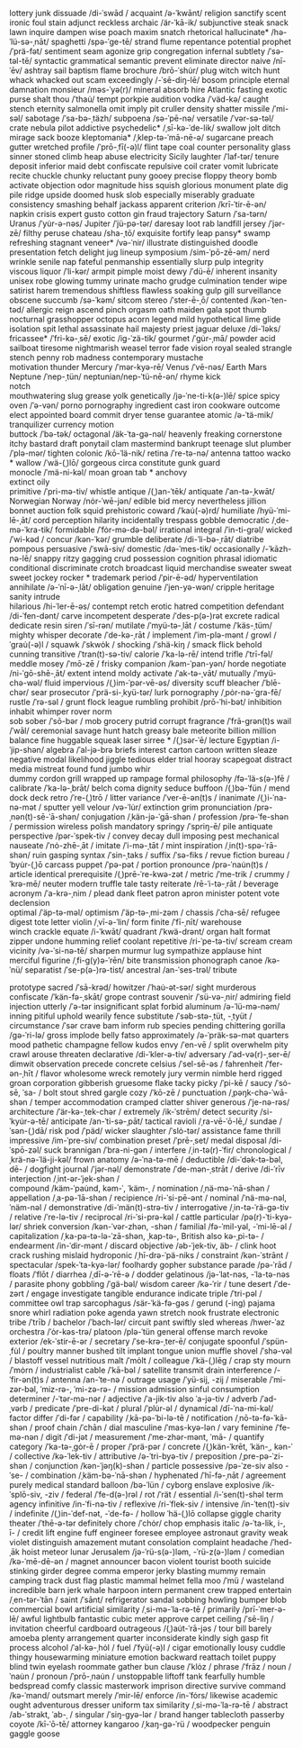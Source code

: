 lottery
junk
dissuade    /di-ˈswād /
acquaint    /ə-ˈkwānt/
religion
sanctify
scent
ironic
foul
stain
adjunct
reckless
archaic /är-ˈkā-ik/
subjunctive
steak
snack
lawn
inquire
dampen
wise
poach
maxim
snatch
rhetorical
hallucinate*  /hə-ˈlü-sə-ˌnāt/
spaghetti   /spə-ˈge-tē/
strand
flume
repentance
potential
prophet     /ˈprä-fət/
sentiment
seam
agonize
grip
congregation
infernal
subtlety    /ˈsə-təl-tē/
syntactic  grammatical
semantic
prevent
eliminate
director
naive   /nī-ˈēv/
ashtray
sail
baptism
flame
brochure    /brō-ˈshu̇r/
plug
witch   witch hunt
whack   whacked out
scam
exceedingly     /-ˈsē-diŋ-lē/
bosom
principle
eternal
damnation
monsieur    /məs-ˈyə(r)/
mineral
absorb
hire
Atlantic
fasting
exotic
purse
shalt
thou    /ˈthau̇/
tempt
porkpie
audition
vodka   /ˈväd-kə/
caught
stench
eternity
salmonella
omit
imply
pit
cruller
density
shatter
missile     /ˈmi-səl/
sabotage    /ˈsa-bə-ˌtäzh/
subpoena    /sə-ˈpē-nə/
versatile   /ˈvər-sə-təl/
crate
nebula 
pilot
addictive
psychedelic* /ˌsī-kə-ˈde-lik/
swallow
jolt
ditch
mirage
sack
booze
kleptomania* /ˌklep-tə-ˈmā-nē-ə/
sugarcane
preach
gutter
wretched
profile     /ˈprō-ˌfī(-ə)l/
flint
tape
coal
counter
personality
glass
sinner
stoned
climb
heap
abuse
electricity
Sicily
laughter    /ˈlaf-tər/
tenure
deposit
inferior
maid
debt
confiscate
repulsive
coil
crater
vomit
lubricate
recite
chuckle
chunky
reluctant
puny
gooey
precise
floppy
theory
bomb
activate
objection
odor
magnitude
hiss
squish
glorious
monument
plate
dig
pile
ridge
upside
doomed
husk
slob
especially
miserably
graduate
consistency
smashing
behalf
jackass
apparent
criterion   /krī-ˈtir-ē-ən/
napkin
crisis
expert
gusto
cotton
gin
fraud
trajectory
Saturn      /ˈsa-tərn/
Uranus      /ˈyu̇r-ə-nəs/
Jupiter     /ˈjü-pə-tər/
daresay
loot  rab
landfill
jersey  /ˈjər-zē/
filthy
peruse
chateau /sha-ˌtō/
exquisite
fortify
leap
pansy*
swamp
refreshing
stagnant
veneer*  /və-ˈnir/
illustrate
distinguished
doodle
presentation
fetch
delight
jug
lineup
symposium   /sim-ˈpō-zē-əm/
nerd
wrinkle
senile
nap
fateful
penmanship
essentially
slurp
pulp
integrity
viscous
liquor  /ˈli-kər/
armpit
pimple
moist
dewy    /ˈdü-ē/
inherent
insanity
unisex
robe
glowing
tummy
urinate
macho
grudge
culmination
tender
wipe
satirist
harem
tremendous
shiftless
flawless
soaking
gulp
gill
surveillance
obscene
succumb     /sə-ˈkəm/
sitcom
stereo  /ˈster-ē-ˌō/
contented   /kən-ˈten-təd/
allergic
reign
ascend
pinch
orgasm
oath
maiden
gala
spot
thumb
nocturnal
grasshopper
octopus
acorn
legend
mild
hypothetical
lime
glide
isolation
spit
lethal
assassinate
hail
majesty
priest
jaguar
deluxe  /di-ˈləks/
fricassee*   /ˈfri-kə-ˌsē/
exotic      /ig-ˈzä-tik/
gourmet     /ˈgu̇r-ˌmā/
powder
acid
sailboat
tiresome
nightmarish
weasel
terror
fade
vision
royal
sealed
strangle
stench
penny
rob
madness
contemporary
mustache    
motivation
thunder
Mercury     /ˈmər-kyə-rē/
Venus       /ˈvē-nəs/  Earth
Mars
Neptune     /ˈnep-ˌtün/     neptunian/nep-ˈtü-nē-ən/
rhyme
kick    
notch       
mouthwatering
slug
grease
yolk
genetically     /jə-ˈne-ti-k(ə-)lē/
spice   spicy
oven    /ˈə-vən/
porno   pornography
ingredient
cast iron
cookware
outcome
elect
appointed
board
commit
dryer
tense
guarantee
atomic     /ə-ˈtä-mik/ 
tranquilizer
currency
motion  
buttock     /ˈbə-tək/
octagonal   /äk-ˈta-gə-nəl/
heavenly
freaking
cornerstone
itchy
bastard
draft
ponytail
clam
mastermind
bankrupt
teenage
slut
plumber     /ˈplə-mər/
tighten
colonic     /kō-ˈlä-nik/
retina      /ˈre-tə-nə/           antenna
tattoo
wacko *
wallow      /ˈwä-(ˌ)lō/
gorgeous
circa
constitute
gunk
guard  
monocle     /ˈmä-ni-kəl/
moan  groan
tab *
anchovy   
extinct 
oily    
primitive       /ˈpri-mə-tiv/
whistle
antique   /(ˌ)an-ˈtēk/  antiquate   /ˈan-tə-ˌkwāt/
Norwegian   Norway      /nȯr-ˈwē-jən/
edible
bid
mercy
nevertheless
jillion
bonnet
auction
folk
squid
prehistoric
coward      /ˈkau̇(-ə)rd/
humiliate   /hyü-ˈmi-lē-ˌāt/
cord
perception
hilarity
incidentally
trespass
gobble
democratic  /ˌde-mə-ˈkra-tik/
formidable /ˈfȯr-mə-də-bəl/
irrational 
integral    /ˈin-ti-grəl/
wicked  /ˈwi-kəd /
concur      /kən-ˈkər/
grumble 
deliberate  /di-ˈli-bə-ˌrāt/
diatribe 
pompous
persuasive  /ˈswā-siv/
domestic    /də-ˈmes-tik/
occasionally    /-ˈkāzh-nə-lē/
snappy
ritzy
gagging
crud
possession
cognition
phrasal
idiomatic
conditional
discriminate 
crotch
broadcast
liquid
merchandise
sweater sweat sweet
jockey
rocker *
trademark
period      /ˈpir-ē-əd/
hyperventilation
annihilate  /ə-ˈnī-ə-ˌlāt/
obligation
genuine     /ˈjen-yə-wən/
cripple
heritage
sanity
intrude  
hilarious   /hi-ˈler-ē-əs/
contempt
retch
erotic
hatred
competition
defendant   /di-ˈfen-dənt/
carve
incompetent
desperate   /ˈdes-p(ə-)rət
excrete
radical
dedicate
resin
siren   /ˈsī-rən/
mutilate    /ˈmyü-tə-ˌlāt /
costume     /ˈkäs-ˌtüm/
mighty 
whisper 
decorate    /ˈde-kə-ˌrāt /
implement     /ˈim-plə-mənt /
growl   /ˈgrau̇(-ə)l /
squawk  /ˈskwȯk /
shocking    /ˈshä-kiŋ /
smack
flick
behold 
cunning
transitive  /ˈtran(t)-sə-tiv/
calorie  /ˈka-lə-rē/
intend
trifle  /ˈtrī-fəl/
meddle
mosey   /ˈmō-zē /
frisky
companion   /kəm-ˈpan-yən/
horde
negotiate   /ni-ˈgō-shē-ˌāt/
extent intend
moldy
activate    /ˈak-tə-ˌvāt/
mutually    /ˈmyü-chə-wəl/
fluid
impervious  /(ˌ)im-ˈpər-vē-əs/
diversity
scuff 
bleacher    /ˈblē-chər/
sear 
prosecutor  /ˈprä-si-ˌkyü-tər/
lurk 
pornography /ˌpȯr-nə-ˈgra-fē/
rustle  /ˈrə-səl /
grunt
flock
league
rumbling
prohibit    /prō-ˈhi-bət/
inhibition
inhabit
whimper
rover
norm  
sob
sober   /ˈsō-bər /
mob
grocery
putrid
corrupt
fragrance   /ˈfrā-grən(t)s
wail    /ˈwāl/
ceremonial
savage
hunt 
hatch
greasy
bale 
meteorite
billion
million
balance
fine
huggable
squeak
laser
sirree * /(ˌ)sər-ˈē/
lecture
Egyptian    /i-ˈjip-shən/
algebra     /ˈal-jə-brə
briefs 
interest
carton cartoon
written
sleaze
negative
modal
likelihood
jiggle
tedious
elder
trial
hooray
scapegoat
distract
media
mistreat
found
fund
jumbo
whir    
dummy
cordon
grill
wrapped up
rampage
formal
philosophy  /fə-ˈlä-s(ə-)fē /
calibrate   /ˈka-lə-ˌbrāt/
belch
coma
dignity
seduce
buffoon  /(ˌ)bə-ˈfün /
mend
dock
deck
retro   /ˈre-(ˌ)trō /
litter
variance    /ˈver-ē-ən(t)s /
inanimate   /(ˌ)i-ˈna-nə-mət /
sputter
yell
velour  /və-ˈlu̇r/
extinction
grim
pronunciation   /prə-ˌnən(t)-sē-ˈā-shən/ 
conjugation     /ˌkän-jə-ˈgā-shən /
profession  /prə-ˈfe-shən /
permission
wireless
polish
mandatory
springy /ˈspriŋ-ē/
pile
antiquate
perspective     /pər-ˈspek-tiv /
convey 
decay
dull
imposing
pest
mechanical
nauseate    /ˈnȯ-zhē-ˌāt /
imitate /ˈi-mə-ˌtāt /
mint 
inspiration     /ˌin(t)-spə-ˈrā-shən/
ruin
gasping
syntax      /ˈsin-ˌtaks /
suffix      /ˈsə-fiks /
revue
fiction
bureau  /ˈbyu̇r-(ˌ)ō
carcass
puppet  /ˈpə-pət /
portion
pronounce   /prə-ˈnau̇n(t)s /
article
identical 
prerequisite    /(ˌ)prē-ˈre-kwə-zət /
metric  /ˈme-trik /
crummy  /ˈkrə-mē/
neuter
modern
truffle
tale
tasty
reiterate   /rē-ˈi-tə-ˌrāt /
beverage
acronym     /ˈa-krə-ˌnim /
plead
dank
fleet
patron
apron
minister
potent
vote
declension  
optimal      /ˈäp-tə-məl/
optimism    /ˈäp-tə-ˌmi-zəm /
chassis     /ˈcha-sē/
refugee 
digest 
tote 
letter
violin  /ˌvī-ə-ˈlin/
form
finite      /ˈfī-ˌnīt/
warehouse   
winch 
crackle
equate  /i-ˈkwāt/
quadrant    /ˈkwä-drənt/
organ
halt 
format  
zipper 
undone
humming 
relief 
coolant 
repetitive  /ri-ˈpe-tə-tiv/
scream  cream
vicinity    /və-ˈsi-nə-tē/
sharpen
murmur 
lug 
sympathize 
applause
hint
merciful 
figurine    /ˌfi-g(y)ə-ˈrēn/
bite
transmission
phonograph
canoe   /kə-ˈnü/
separatist  /ˈse-p(ə-)rə-tist/
ancestral   /an-ˈses-trəl/
tribute

prototype
sacred    /ˈsā-krəd/
howitzer    /ˈhau̇-ət-sər/
sight
murderous
confiscate  /ˈkän-fə-ˌskāt/
grope
contrast
souvenir    /ˈsü-və-ˌnir/
admiring
field
injection
utterly     /ˈə-tər 
insignificant
splat
forbid
aluminum    /ə-ˈlü-mə-nəm/
inning
pitiful
uphold
wearily
fence
substitute  /ˈsəb-stə-ˌtüt, -ˌtyüt /
circumstance    /ˈsər
crave
bam
inform
rub
species
pending
chittering
gorilla /gə-ˈri-lə/
gross
implode
belly
fatso
approximately   /ə-ˈpräk-sə-mət 
quarters
mood
pathetic
champagne
fellow
kudos
envy    /ˈen-vē /
split
overwhelm
pity
crawl
arouse
threaten
declarative     /di-ˈkler-ə-tiv/
adversary   /ˈad-və(r)-ˌser-ē/
dimwit
observation
precede
concrete
celsius /ˈsel-sē-əs /
fahrenheit  /ˈfer-ən-ˌhīt /
flavor
wholesome
wreck
remotely
jury
vermin
nimble
herd
rigged
groan
corporation
gibberish
gruesome
flake
tacky
picky   /ˈpi-kē /
saucy   /ˈsȯ-sē, ˈsa- /
bolt
stout
shred
gargle
cozy    /ˈkō-zē /
punctuation /ˌpəŋk-chə-ˈwā-shən /
temper
accommodation
cramped
clatter
shiver
generous    /ˈje-nə-rəs/
architecture    /ˈär-kə-ˌtek-chər /
extremely   /ik-ˈstrēm/
detect
security    /si-ˈkyu̇r-ə-tē/
anticipate  /an-ˈti-sə-ˌpāt/
tactical
ravioli  /ˌra-vē-ˈō-lē,/
sundae  /ˈsən-(ˌ)dā/
risk
pod /ˈpäd/
wicker
slaughter   /ˈslȯ-tər/
assistance
fame
thrill
impressive  /im-ˈpre-siv/
combination
preset  /ˈprē-ˌset/
medal
disposal    /di-ˈspō-zəl/
suck
brannigan   /ˈbra-ni-gən /
interfere   /ˌin-tə(r)-ˈfir/
chronological   /ˌkrä-nə-ˈlä-ji-kəl/
frown
anatomy /ə-ˈna-tə-mē /
deductible  /di-ˈdək-tə-bəl, dē- /
dogfight
journal /ˈjər-nəl/
demonstrate /ˈde-mən-ˌstrāt /
derive  /di-ˈrīv
interjection  /ˌint-ər-ˈjek-shən /  
compound    /käm-ˈpau̇nd, kəm-ˈ, ˈkäm-ˌ /
nomination  /ˌnä-mə-ˈnā-shən /
appellation /ˌa-pə-ˈlā-shən /
recipience  /ri-ˈsi-pē-ənt /
nominal     /ˈnä-mə-nəl, ˈnäm-nəl /
demonstrative   /di-ˈmän(t)-strə-tiv /
interrogative   /ˌin-tə-ˈrä-gə-tiv /
relative    /ˈre-lə-tiv /
reciprocal  /ri-ˈsi-prə-kəl /
cattle
particular  /pə(r)-ˈti-kyə-lər/
shriek
conversion  /kən-ˈvər-zhən, -shən /
familial    /fə-ˈmil-yəl, -ˈmi-lē-əl /
capitalization /ˌka-pə-tə-lə-ˈzā-shən, ˌkap-tə-, British also kə-ˌpi-tə- /
endearment  /in-ˈdir-mənt /
discard
objective       /əb-ˈjek-tiv, äb- /
clink
hoot
crack
rushing
mislaid
hydroponic  /ˌhī-drə-ˈpä-niks /
constraint  /kən-ˈstrānt /
spectacular /spek-ˈta-kyə-lər/
foolhardy
gopher
substance
parade  /pə-ˈrād /
floats  /ˈflōt /
diarrhea    /ˌdī-ə-ˈrē-ə /
dodder
gelatinous  /jə-ˈlat-nəs, -ˈla-tə-nəs /
parasite
phony
gobbling    /ˈgä-bəl/
wisdom
career  /kə-ˈrir /
tune
desert  /ˈde-zərt /
engage
investigate
tangible
endurance
indicate
triple  /ˈtri-pəl /
committee
owl
trap
sarcophagus /sär-ˈkä-fə-gəs /
gerund (-ing)
pajama
snore
whirl
radiation
poke
agenda
yawn
stretch
nook
frustrate
electronic
tribe   /ˈtrīb /
bachelor    /ˈbach-lər/
circuit
pant
swiftly
sled
whereas /hwer-ˈaz
orchestra   /ˈȯr-kəs-trə/
platoon /plə-ˈtün
general
offense
march
revoke
exterior    /ek-ˈstir-ē-ər /
secretary   /ˈse-krə-ˌter-ē/
conjugate
spoonful    /ˈspün-ˌfu̇l /
poultry
manner
bushed
tilt
implant
tongue
union
muffle
shovel  /ˈshə-vəl /
blastoff
vessel
nutritious
malt    /ˈmȯlt /
colleague   /ˈkä-(ˌ)lēg /
crap
sty
mourn   /ˈmȯrn /
industrialist
cable   /ˈkā-bəl /
satellite
transmit
drain
interference    /-ˈfir-ən(t)s /
antenna /an-ˈte-nə /
outrage
usage  /ˈyü-sij, -zij /
miserable   /ˈmi-zər-bəl, ˈmiz-rə-, ˈmi-zə-rə- /
mission
admission
sinful
consumption
determiner  /-ˈtər-mə-nər /
adjective   /ˈa-jik-tiv also ˈa-jə-tiv /
adverb      /ˈad-ˌvərb /
predicate   /ˈpre-di-kət /
plural      /ˈplu̇r-əl /
dynamical    /dī-ˈna-mi-kəl/
factor 
differ      /ˈdi-fər /
capability      /ˌkā-pə-ˈbi-lə-tē /
notification    /ˌnō-tə-fə-ˈkā-shən /
proof
chain   /ˈchān /
dial
masculine /ˈmas-kyə-lən /
vary
feminine /ˈfe-mə-nən /
digit   /ˈdi-jət /
measurement /ˈme-zhər-mənt, ˈmā- /
quantify
category    /ˈka-tə-ˌgȯr-ē /
proper      /ˈprä-pər /
concrete    /(ˌ)kän-ˈkrēt, ˈkän-ˌ, kən-ˈ /
collective  /kə-ˈlek-tiv /
attributive /ə-ˈtri-byə-tiv /
preposition /ˌpre-pə-ˈzi-shən /
conjunction /kən-ˈjəŋ(k)-shən /
particle
possessive  /pə-ˈze-siv also -ˈse- /
combination /ˌkäm-bə-ˈnā-shən /
hyphenated  /ˈhī-fə-ˌnāt /
agreement
purely
medical
standard
balloon /bə-ˈlün /
cyborg
enslave
explosive   /ik-ˈsplō-siv, -ziv /
federal /ˈfe-d(ə-)rəl /
rot /ˈrät /
essential   /i-ˈsen(t)-shəl 
term
agency
infinitive  /in-ˈfi-nə-tiv /
reflexive   /ri-ˈflek-siv /
intensive   /in-ˈten(t)-siv /
indefinite  /(ˌ)in-ˈdef-nət, -ˈde-fə- /
hollow  ˈhä-(ˌ)lō
collapse
giggle
charity
theater /ˈthē-ə-tər
definitely
chore   /ˈchȯr/ 
chop
emphasis
italic  /ə-ˈta-lik, i-, ī- /
credit
lift
engine
fuff
engineer
foresee
employee
astronaut
gravity
weak
violet
distinguish
amazement
mutant
consolation
complaint
headache    /ˈhed-ˌāk 
hoist
meteor
lunar
Jerusalem   /jə-ˈrü-s(ə-)ləm, -ˈrü-z(ə-)ləm /
comedian    /kə-ˈmē-dē-ən /
magnet
announcer
bacon
violent
tourist
booth
suicide
stinking
girder
degree
comma
emperor
jerky
blasting
mummy
remain
camping
track
dust
flag
plastic
mammal
helmet
fella
moo /ˈmü /
wasteland
incredible
barn
jerk
whale
harpoon
intern
permanent
crew
trapped
entertain   /ˌen-tər-ˈtān /
saint   /ˈsānt/
refrigerator
sandal
sobbing
howling
bumper
blob
commercial
bowl
artificial
similarity  /ˌsi-mə-ˈla-rə-tē /
primarily   /prī-ˈmer-ə-lē/
awful
lightbulb
fantastic
cubic
meter
approve
carpet
ceiling /ˈsē-liŋ /
invitation
cheerful
cardboard
outrageous  /(ˌ)au̇t-ˈrā-jəs /
tour
bill
barely
amoeba
plenty
arrangement
quarter
inconsiderate
kindly
sigh
gasp
fit
process
alcohol /ˈal-kə-ˌhȯl /
fuel    /ˈfyü(-ə)l /
cigar
emotionally
lousy
cuddle
thingy
housewarming
miniature
emotion
backward
reattach
toilet
puppy
blind
twin
eyelash
roommate
gather
bun
clause      /ˈklȯz /
phrase      /ˈfrāz /
noun        /ˈnau̇n /
pronoun     /ˈprō-ˌnau̇n /
unstoppable
liftoff
tank
fearfully
humble
bedspread
comfy
classic
masterwork
imprison
directive
survive
command /kə-ˈmand/
outsmart
merely  /ˈmir-lē/
enforce /in-ˈfȯrs/
likewise
academic
ought
adventurous
dresser
uniform
tax
similarity  /ˌsi-mə-ˈla-rə-tē /
abstract    /ab-ˈstrakt, ˈab-ˌ /
singular    /ˈsiŋ-gyə-lər /
brand
hanger
tablecloth
passerby
coyote  /kī-ˈō-tē/
attorney
kangaroo    /ˌkaŋ-gə-ˈrü /
woodpecker
penguin
gaggle
goose
